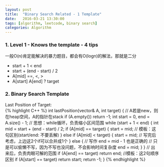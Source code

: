 ```yaml
---
layout: post
title:  "Binary Search Related - 1 Template"
date:   2016-03-21 13:30:00
tags: [algorithm, leetcode, binary search]
categories: Algorithm
---
```


### 1. Level 1 - Knows the template - 4 tips
一般O(n)肯定能解决的暴力题目，都会有O(logn)的解法，那就是二分
* start + 1 < end
* start + (end - start) / 2
* A[mid] ==, <, >
* A[start] A[end] ? target

### 2. Binary Search Template
Last Position of Target:    
{% highlight C++ %}
int lastPosition(vector<int>& A, int target) {  // A若是new，则在heap空间，A的指针在stack
  if (A.empty()) return -1;
  int start = 0, end = A.size() - 1;
  // 思想：while循环，负责缩小区间范围
  while (start + 1 < end) {
    int mid = start + (end - start) / 2;
    if (A[mid] == target) {
      start = mid;  // 模板：这句区别(start/end: 不要丢解)
    } else if (A[mid] < target) {
      start = mid;  // 写完后考虑，上边这2个if可以合并成1个
    } else {
      // 写作 end = mid - 1 也是正确的
      // 只是可以偷懒不写，因为不写也没问题，不会影响时间复杂度
      end = mid;
    }
  }
  // 出来后，负责肉眼可解的范围
  if (A[end] == target) return end;  //模板：这2句顺序区别
  if (A[start] == target) return start;
  return -1;
}
{% endhighlight %}
